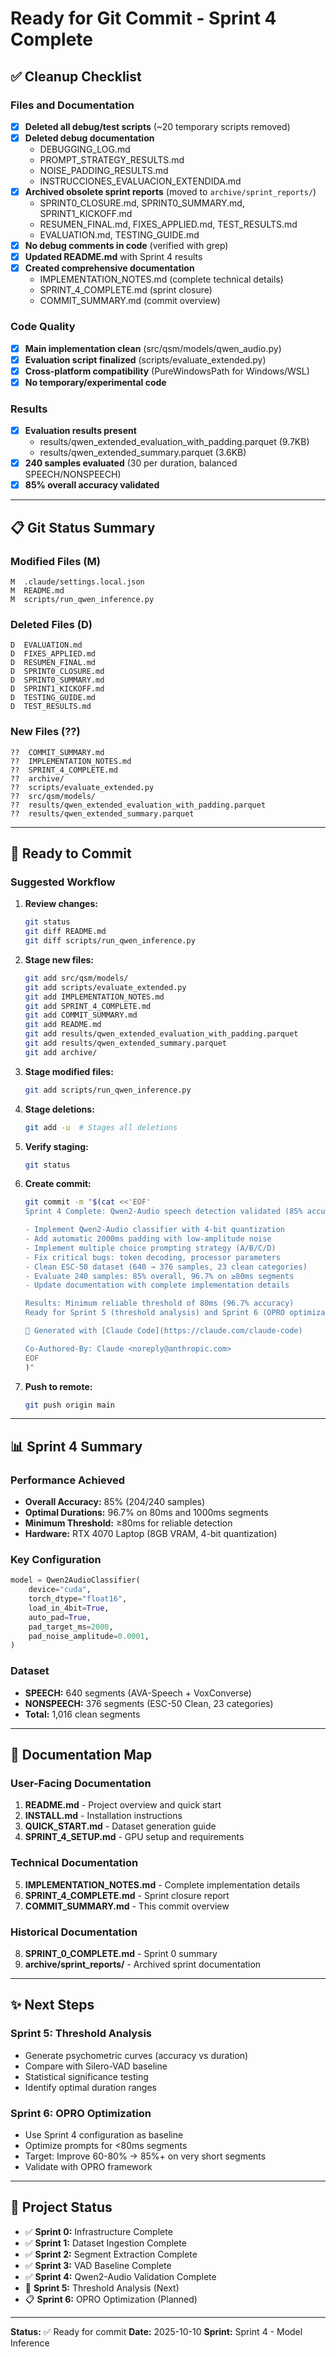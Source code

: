 # Ready for Git Commit - Sprint 4 Complete

## ✅ Cleanup Checklist

### Files and Documentation
- [x] **Deleted all debug/test scripts** (~20 temporary scripts removed)
- [x] **Deleted debug documentation**
  - DEBUGGING_LOG.md
  - PROMPT_STRATEGY_RESULTS.md
  - NOISE_PADDING_RESULTS.md
  - INSTRUCCIONES_EVALUACION_EXTENDIDA.md
- [x] **Archived obsolete sprint reports** (moved to `archive/sprint_reports/`)
  - SPRINT0_CLOSURE.md, SPRINT0_SUMMARY.md, SPRINT1_KICKOFF.md
  - RESUMEN_FINAL.md, FIXES_APPLIED.md, TEST_RESULTS.md
  - EVALUATION.md, TESTING_GUIDE.md
- [x] **No debug comments in code** (verified with grep)
- [x] **Updated README.md** with Sprint 4 results
- [x] **Created comprehensive documentation**
  - IMPLEMENTATION_NOTES.md (complete technical details)
  - SPRINT_4_COMPLETE.md (sprint closure)
  - COMMIT_SUMMARY.md (commit overview)

### Code Quality
- [x] **Main implementation clean** (src/qsm/models/qwen_audio.py)
- [x] **Evaluation script finalized** (scripts/evaluate_extended.py)
- [x] **Cross-platform compatibility** (PureWindowsPath for Windows/WSL)
- [x] **No temporary/experimental code**

### Results
- [x] **Evaluation results present**
  - results/qwen_extended_evaluation_with_padding.parquet (9.7KB)
  - results/qwen_extended_summary.parquet (3.6KB)
- [x] **240 samples evaluated** (30 per duration, balanced SPEECH/NONSPEECH)
- [x] **85% overall accuracy validated**

---

## 📋 Git Status Summary

### Modified Files (M)
```
M  .claude/settings.local.json
M  README.md
M  scripts/run_qwen_inference.py
```

### Deleted Files (D)
```
D  EVALUATION.md
D  FIXES_APPLIED.md
D  RESUMEN_FINAL.md
D  SPRINT0_CLOSURE.md
D  SPRINT0_SUMMARY.md
D  SPRINT1_KICKOFF.md
D  TESTING_GUIDE.md
D  TEST_RESULTS.md
```

### New Files (??)
```
??  COMMIT_SUMMARY.md
??  IMPLEMENTATION_NOTES.md
??  SPRINT_4_COMPLETE.md
??  archive/
??  scripts/evaluate_extended.py
??  src/qsm/models/
??  results/qwen_extended_evaluation_with_padding.parquet
??  results/qwen_extended_summary.parquet
```

---

## 🚀 Ready to Commit

### Suggested Workflow

1. **Review changes:**
   ```bash
   git status
   git diff README.md
   git diff scripts/run_qwen_inference.py
   ```

2. **Stage new files:**
   ```bash
   git add src/qsm/models/
   git add scripts/evaluate_extended.py
   git add IMPLEMENTATION_NOTES.md
   git add SPRINT_4_COMPLETE.md
   git add COMMIT_SUMMARY.md
   git add README.md
   git add results/qwen_extended_evaluation_with_padding.parquet
   git add results/qwen_extended_summary.parquet
   git add archive/
   ```

3. **Stage modified files:**
   ```bash
   git add scripts/run_qwen_inference.py
   ```

4. **Stage deletions:**
   ```bash
   git add -u  # Stages all deletions
   ```

5. **Verify staging:**
   ```bash
   git status
   ```

6. **Create commit:**
   ```bash
   git commit -m "$(cat <<'EOF'
   Sprint 4 Complete: Qwen2-Audio speech detection validated (85% accuracy)

   - Implement Qwen2-Audio classifier with 4-bit quantization
   - Add automatic 2000ms padding with low-amplitude noise
   - Implement multiple choice prompting strategy (A/B/C/D)
   - Fix critical bugs: token decoding, processor parameters
   - Clean ESC-50 dataset (640 → 376 samples, 23 clean categories)
   - Evaluate 240 samples: 85% overall, 96.7% on ≥80ms segments
   - Update documentation with complete implementation details

   Results: Minimum reliable threshold of 80ms (96.7% accuracy)
   Ready for Sprint 5 (threshold analysis) and Sprint 6 (OPRO optimization)

   🤖 Generated with [Claude Code](https://claude.com/claude-code)

   Co-Authored-By: Claude <noreply@anthropic.com>
   EOF
   )"
   ```

7. **Push to remote:**
   ```bash
   git push origin main
   ```

---

## 📊 Sprint 4 Summary

### Performance Achieved
- **Overall Accuracy:** 85% (204/240 samples)
- **Optimal Durations:** 96.7% on 80ms and 1000ms segments
- **Minimum Threshold:** ≥80ms for reliable detection
- **Hardware:** RTX 4070 Laptop (8GB VRAM, 4-bit quantization)

### Key Configuration
```python
model = Qwen2AudioClassifier(
    device="cuda",
    torch_dtype="float16",
    load_in_4bit=True,
    auto_pad=True,
    pad_target_ms=2000,
    pad_noise_amplitude=0.0001,
)
```

### Dataset
- **SPEECH:** 640 segments (AVA-Speech + VoxConverse)
- **NONSPEECH:** 376 segments (ESC-50 Clean, 23 categories)
- **Total:** 1,016 clean segments

---

## 📖 Documentation Map

### User-Facing Documentation
1. **README.md** - Project overview and quick start
2. **INSTALL.md** - Installation instructions
3. **QUICK_START.md** - Dataset generation guide
4. **SPRINT_4_SETUP.md** - GPU setup and requirements

### Technical Documentation
5. **IMPLEMENTATION_NOTES.md** - Complete implementation details
6. **SPRINT_4_COMPLETE.md** - Sprint closure report
7. **COMMIT_SUMMARY.md** - This commit overview

### Historical Documentation
8. **SPRINT_0_COMPLETE.md** - Sprint 0 summary
9. **archive/sprint_reports/** - Archived sprint documentation

---

## ✨ Next Steps

### Sprint 5: Threshold Analysis
- Generate psychometric curves (accuracy vs duration)
- Compare with Silero-VAD baseline
- Statistical significance testing
- Identify optimal duration ranges

### Sprint 6: OPRO Optimization
- Use Sprint 4 configuration as baseline
- Optimize prompts for <80ms segments
- Target: Improve 60-80% → 85%+ on very short segments
- Validate with OPRO framework

---

## 🎯 Project Status

- ✅ **Sprint 0:** Infrastructure Complete
- ✅ **Sprint 1:** Dataset Ingestion Complete
- ✅ **Sprint 2:** Segment Extraction Complete
- ✅ **Sprint 3:** VAD Baseline Complete
- ✅ **Sprint 4:** Qwen2-Audio Validation Complete
- 🔄 **Sprint 5:** Threshold Analysis (Next)
- 📋 **Sprint 6:** OPRO Optimization (Planned)

---

**Status:** ✅ Ready for commit
**Date:** 2025-10-10
**Sprint:** Sprint 4 - Model Inference
